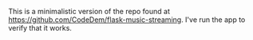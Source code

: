 This is a minimalistic version of the repo found at https://github.com/CodeDem/flask-music-streaming.  I've run the app to verify that it works.

